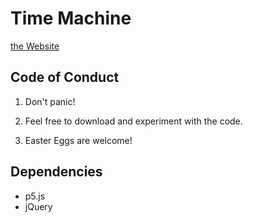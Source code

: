 # Time Machine

[the Website](https://disc0erg0sum.github.io/TheTimeMachine/)

## Code of Conduct

1. Don't panic!

2. Feel free to download and experiment with the code. 

3. Easter Eggs are welcome!

## Dependencies

- p5.js
- jQuery


